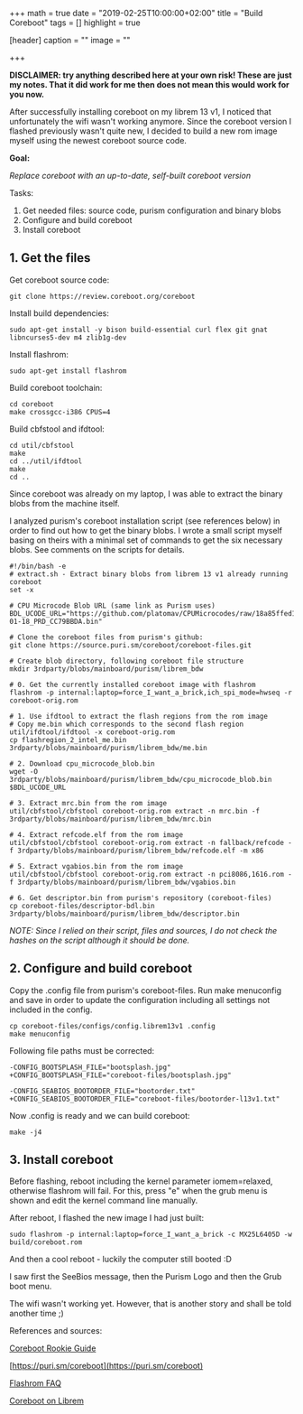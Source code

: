 +++
math = true
date = "2019-02-25T10:00:00+02:00"
title = "Build Coreboot"
tags = []
highlight = true

[header]
  caption = ""
  image = ""

+++

__DISCLAIMER: try anything described here at your own risk! These are just my notes. That it did work for me then does not mean this would work for you now.__

After successfully installing coreboot on my librem 13 v1, I noticed that unfortunately the wifi wasn't working anymore. Since the coreboot version I flashed previously wasn't quite new, I decided to build a new rom image myself using the newest coreboot source code.

__Goal:__

_Replace coreboot with an up-to-date, self-built coreboot version_

Tasks:

1. Get needed files: source code, purism configuration and binary blobs 
2. Configure and build coreboot 
3. Install coreboot 


## 1. Get the files

Get coreboot source code:
```
git clone https://review.coreboot.org/coreboot
```

Install build dependencies:
```
sudo apt-get install -y bison build-essential curl flex git gnat libncurses5-dev m4 zlib1g-dev
```

Install flashrom:
```
sudo apt-get install flashrom
```

Build coreboot toolchain:
```
cd coreboot
make crossgcc-i386 CPUS=4
```

Build cbfstool and ifdtool:
```
cd util/cbfstool
make
cd ../util/ifdtool
make
cd ..
```

Since coreboot was already on my laptop, I was able to extract the binary blobs from the machine itself. 

I analyzed purism's coreboot installation script (see references below) in order to find out how to get the binary blobs. I wrote a small script myself basing on theirs with a minimal set of commands to get the six necessary blobs. See comments on the scripts for details. 
```
#!/bin/bash -e
# extract.sh - Extract binary blobs from librem 13 v1 already running coreboot
set -x

# CPU Microcode Blob URL (same link as Purism uses)
BDL_UCODE_URL="https://github.com/platomav/CPUMicrocodes/raw/18a85ffed180447aa16c2796146ff2698691eddf/Intel/cpu306D4_platC0_ver0000002A_2018-01-18_PRD_CC79BBDA.bin"

# Clone the coreboot files from purism's github:
git clone https://source.puri.sm/coreboot/coreboot-files.git

# Create blob directory, following coreboot file structure
mkdir 3rdparty/blobs/mainboard/purism/librem_bdw

# 0. Get the currently installed coreboot image with flashrom
flashrom -p internal:laptop=force_I_want_a_brick,ich_spi_mode=hwseq -r coreboot-orig.rom

# 1. Use ifdtool to extract the flash regions from the rom image 
# Copy me.bin which corresponds to the second flash region
util/ifdtool/ifdtool -x coreboot-orig.rom
cp flashregion_2_intel_me.bin 3rdparty/blobs/mainboard/purism/librem_bdw/me.bin

# 2. Download cpu_microcode_blob.bin
wget -O 3rdparty/blobs/mainboard/purism/librem_bdw/cpu_microcode_blob.bin $BDL_UCODE_URL

# 3. Extract mrc.bin from the rom image
util/cbfstool/cbfstool coreboot-orig.rom extract -n mrc.bin -f 3rdparty/blobs/mainboard/purism/librem_bdw/mrc.bin

# 4. Extract refcode.elf from the rom image
util/cbfstool/cbfstool coreboot-orig.rom extract -n fallback/refcode -f 3rdparty/blobs/mainboard/purism/librem_bdw/refcode.elf -m x86

# 5. Extract vgabios.bin from the rom image
util/cbfstool/cbfstool coreboot-orig.rom extract -n pci8086,1616.rom -f 3rdparty/blobs/mainboard/purism/librem_bdw/vgabios.bin

# 6. Get descriptor.bin from purism's repository (coreboot-files)
cp coreboot-files/descriptor-bdl.bin 3rdparty/blobs/mainboard/purism/librem_bdw/descriptor.bin
```

_NOTE: Since I relied on their script, files and sources,  I do not check the hashes on the script although it should be done._

## 2. Configure and build coreboot 

Copy the .config file from purism's coreboot-files. Run make menuconfig and save in order to update the configuration including all settings not included in the config. 

```
cp coreboot-files/configs/config.librem13v1 .config
make menuconfig
```

Following file paths must be corrected: 
```
-CONFIG_BOOTSPLASH_FILE="bootsplash.jpg"
+CONFIG_BOOTSPLASH_FILE="coreboot-files/bootsplash.jpg"

-CONFIG_SEABIOS_BOOTORDER_FILE="bootorder.txt"
+CONFIG_SEABIOS_BOOTORDER_FILE="coreboot-files/bootorder-l13v1.txt"
```

Now .config is ready and we can build coreboot:
```
make -j4
```

## 3. Install coreboot

Before flashing, reboot including the kernel parameter iomem=relaxed, otherwise flashrom will fail. For this, press "e" when the grub menu is shown and edit the kernel command line manually. 

After reboot, I flashed the new image I had just built:
```
sudo flashrom -p internal:laptop=force_I_want_a_brick -c MX25L6405D -w build/coreboot.rom 
```

And then a cool reboot - luckily the computer still booted :D 

I saw first the SeeBios message, then the Purism Logo and then the Grub boot menu.   

The wifi wasn't working yet. However, that is another story and shall be told another time ;)

References and sources:

[Coreboot Rookie Guide](https://doc.coreboot.org/lessons/lesson1.html)

[https://puri.sm/coreboot](https://puri.sm/coreboot)

[Flashrom FAQ](https://www.flashrom.org/FAQ)

[Coreboot on Librem](http://localhost:1313/techblog/post/coreboot_librem)

